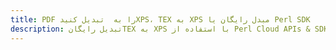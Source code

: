 ---title: PDF را به  تبدیل کنیدXPS، TEX به XPS مبدل رایگان یا Perl SDKdescription: تبدیل رایگانTEX به XPS با استفاده از Perl Cloud APIs & SDK همچنین اسناد PDF را در Cloud ایجاد، ویرایش و رندر کنید.---